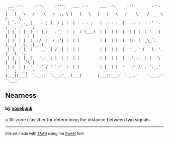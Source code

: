 ```                                                                                    
 ___ .-.     .--.     .---.   ___ .-.     ___ .-.     .--.       .--.        .--.    
(   )   \   /    \   / .-, \ (   )   \   (   )   \   /    \    /  _  \     /  _  \   
 |  .-. .  |  .-. ; (__) ; |  | ' .-. ;   |  .-. .  |  .-. ;  . .' `. ;   . .' `. ;  
 | |  | |  |  | | |   .'`  |  |  / (___)  | |  | |  |  | | |  | '   | |   | '   | |  
 | |  | |  |  |/  |  / .'| |  | |         | |  | |  |  |/  |  _\_`.(___)  _\_`.(___) 
 | |  | |  |  ' _.' | /  | |  | |         | |  | |  |  ' _.' (   ). '.   (   ). '.   
 | |  | |  |  .'.-. ; |  ; |  | |         | |  | |  |  .'.-.  | |  `\ |   | |  `\ |  
 | |  | |  '  `-' / ' `-'  |  | |         | |  | |  '  `-' /  ; '._,' '   ; '._,' '  
(___)(___)  `.__.'  `.__.'_. (___)       (___)(___)  `.__.'    '.___.'     '.___.'   
```
## Nearness
#### by [voxeljunk](https://linktr.ee/voxeljunk)
a 10-zone classifier for determining the distance between two signals.

---
<sub>title art made with [TAAG](https://patorjk.com/software/taag/) using the [Sweet](https://patorjk.com/software/taag/#p=author&f=Sweet&t=Nearness) font</sub>
